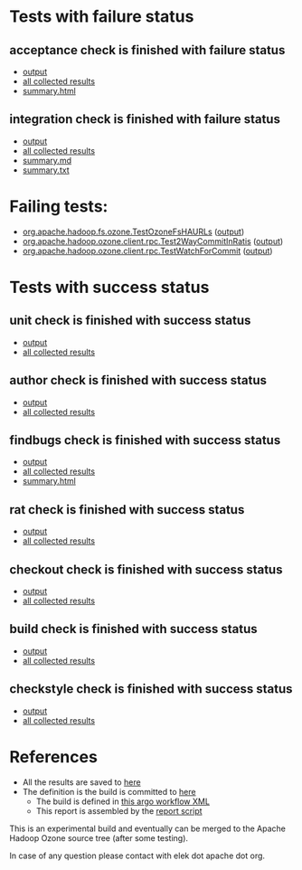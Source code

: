 # Tests with failure status

## acceptance check is finished with failure status

   * [output](https://raw.githubusercontent.com/elek/ozone-ci-q4/master/pr/pr-hdds-1720-trunk-rd9ht/acceptance/output.log)
   * [all collected results](https://github.com/elek/ozone-ci-q4/tree/master/pr/pr-hdds-1720-trunk-rd9ht/acceptance)
   * [summary.html](https://elek.github.io/ozone-ci-q4/pr/pr-hdds-1720-trunk-rd9ht/acceptance/summary.html)


## integration check is finished with failure status

   * [output](https://raw.githubusercontent.com/elek/ozone-ci-q4/master/pr/pr-hdds-1720-trunk-rd9ht/integration/output.log)
   * [all collected results](https://github.com/elek/ozone-ci-q4/tree/master/pr/pr-hdds-1720-trunk-rd9ht/integration)
   * [summary.md](https://github.com/elek/ozone-ci-q4/tree/master/pr/pr-hdds-1720-trunk-rd9ht/integration/summary.md)
   * [summary.txt](https://github.com/elek/ozone-ci-q4/tree/master/pr/pr-hdds-1720-trunk-rd9ht/integration/summary.txt)

# Failing tests: 

 * [org.apache.hadoop.fs.ozone.TestOzoneFsHAURLs](hadoop-ozone/ozonefs/org.apache.hadoop.fs.ozone.TestOzoneFsHAURLs.txt) ([output](hadoop-ozone/ozonefs/org.apache.hadoop.fs.ozone.TestOzoneFsHAURLs-output.txt))
 * [org.apache.hadoop.ozone.client.rpc.Test2WayCommitInRatis](hadoop-ozone/integration-test/org.apache.hadoop.ozone.client.rpc.Test2WayCommitInRatis.txt) ([output](hadoop-ozone/integration-test/org.apache.hadoop.ozone.client.rpc.Test2WayCommitInRatis-output.txt))
 * [org.apache.hadoop.ozone.client.rpc.TestWatchForCommit](hadoop-ozone/integration-test/org.apache.hadoop.ozone.client.rpc.TestWatchForCommit.txt) ([output](hadoop-ozone/integration-test/org.apache.hadoop.ozone.client.rpc.TestWatchForCommit-output.txt))


# Tests with success status

## unit check is finished with success status

   * [output](https://raw.githubusercontent.com/elek/ozone-ci-q4/master/pr/pr-hdds-1720-trunk-rd9ht/unit/output.log)
   * [all collected results](https://github.com/elek/ozone-ci-q4/tree/master/pr/pr-hdds-1720-trunk-rd9ht/unit)


## author check is finished with success status

   * [output](https://raw.githubusercontent.com/elek/ozone-ci-q4/master/pr/pr-hdds-1720-trunk-rd9ht/author/output.log)
   * [all collected results](https://github.com/elek/ozone-ci-q4/tree/master/pr/pr-hdds-1720-trunk-rd9ht/author)


## findbugs check is finished with success status

   * [output](https://raw.githubusercontent.com/elek/ozone-ci-q4/master/pr/pr-hdds-1720-trunk-rd9ht/findbugs/output.log)
   * [all collected results](https://github.com/elek/ozone-ci-q4/tree/master/pr/pr-hdds-1720-trunk-rd9ht/findbugs)
   * [summary.html](https://elek.github.io/ozone-ci-q4/pr/pr-hdds-1720-trunk-rd9ht/findbugs/summary.html)


## rat check is finished with success status

   * [output](https://raw.githubusercontent.com/elek/ozone-ci-q4/master/pr/pr-hdds-1720-trunk-rd9ht/rat/output.log)
   * [all collected results](https://github.com/elek/ozone-ci-q4/tree/master/pr/pr-hdds-1720-trunk-rd9ht/rat)


## checkout check is finished with success status

   * [output](https://raw.githubusercontent.com/elek/ozone-ci-q4/master/pr/pr-hdds-1720-trunk-rd9ht/checkout/output.log)
   * [all collected results](https://github.com/elek/ozone-ci-q4/tree/master/pr/pr-hdds-1720-trunk-rd9ht/checkout)


## build check is finished with success status

   * [output](https://raw.githubusercontent.com/elek/ozone-ci-q4/master/pr/pr-hdds-1720-trunk-rd9ht/build/output.log)
   * [all collected results](https://github.com/elek/ozone-ci-q4/tree/master/pr/pr-hdds-1720-trunk-rd9ht/build)


## checkstyle check is finished with success status

   * [output](https://raw.githubusercontent.com/elek/ozone-ci-q4/master/pr/pr-hdds-1720-trunk-rd9ht/checkstyle/output.log)
   * [all collected results](https://github.com/elek/ozone-ci-q4/tree/master/pr/pr-hdds-1720-trunk-rd9ht/checkstyle)




# References

 * All the results are saved to [here](https://github.com/elek/ozone-ci-q4/tree/master/pr/pr-hdds-1720-trunk-rd9ht/)
 * The definition is the build is committed to [here](https://github.com/elek/argo-ozone)
    * The build is defined in [this argo workflow XML](https://github.com/elek/argo-ozone/blob/master/ozone-build.yaml)
    * This report is assembled by the [report script](https://github.com/elek/argo-ozone/blob/master/scripts/report.sh)

This is an experimental build and eventually can be merged to the Apache Hadoop Ozone source tree (after some testing).

In case of any question please contact with elek dot apache dot org.
